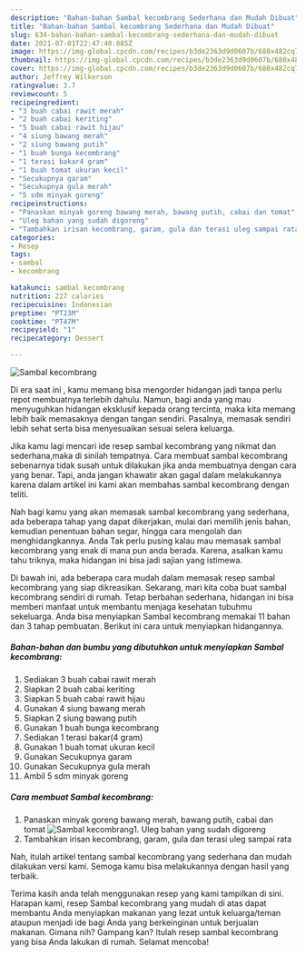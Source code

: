 ```yaml
---
description: "Bahan-bahan Sambal kecombrang Sederhana dan Mudah Dibuat"
title: "Bahan-bahan Sambal kecombrang Sederhana dan Mudah Dibuat"
slug: 634-bahan-bahan-sambal-kecombrang-sederhana-dan-mudah-dibuat
date: 2021-07-01T22:47:40.885Z
image: https://img-global.cpcdn.com/recipes/b3de2363d9d0607b/680x482cq70/sambal-kecombrang-foto-resep-utama.jpg
thumbnail: https://img-global.cpcdn.com/recipes/b3de2363d9d0607b/680x482cq70/sambal-kecombrang-foto-resep-utama.jpg
cover: https://img-global.cpcdn.com/recipes/b3de2363d9d0607b/680x482cq70/sambal-kecombrang-foto-resep-utama.jpg
author: Jeffrey Wilkerson
ratingvalue: 3.7
reviewcount: 5
recipeingredient:
- "3 buah cabai rawit merah"
- "2 buah cabai keriting"
- "5 buah cabai rawit hijau"
- "4 siung bawang merah"
- "2 siung bawang putih"
- "1 buah bunga kecombrang"
- "1 terasi bakar4 gram"
- "1 buah tomat ukuran kecil"
- "Secukupnya garam"
- "Secukupnya gula merah"
- "5 sdm minyak goreng"
recipeinstructions:
- "Panaskan minyak goreng bawang merah, bawang putih, cabai dan tomat"
- "Uleg bahan yang sudah digoreng"
- "Tambahkan irisan kecombrang, garam, gula dan terasi uleg sampai rata"
categories:
- Resep
tags:
- sambal
- kecombrang

katakunci: sambal kecombrang 
nutrition: 227 calories
recipecuisine: Indonesian
preptime: "PT23M"
cooktime: "PT47M"
recipeyield: "1"
recipecategory: Dessert

---
```



![Sambal kecombrang](https://img-global.cpcdn.com/recipes/b3de2363d9d0607b/680x482cq70/sambal-kecombrang-foto-resep-utama.jpg)

Di era  saat ini , kamu memang bisa mengorder hidangan jadi tanpa perlu repot membuatnya terlebih dahulu. Namun, bagi anda yang mau menyuguhkan hidangan eksklusif kepada orang tercinta, maka kita memang lebih baik memasaknya dengan tangan sendiri. Pasalnya, memasak sendiri lebih sehat serta bisa menyesuaikan sesuai selera keluarga.

Jika kamu lagi mencari ide resep sambal kecombrang yang nikmat dan sederhana,maka di sinilah tempatnya. Cara membuat sambal kecombrang  sebenarnya tidak susah untuk dilakukan jika anda membuatnya dengan cara yang benar. Tapi, anda jangan khawatir akan gagal dalam melakukannya 
karena dalam artikel ini kami akan membahas sambal kecombrang dengan teliti.  



Nah bagi kamu yang akan memasak sambal kecombrang yang sederhana, ada beberapa tahap yang dapat dikerjakan, mulai dari memilih jenis bahan, kemudian penentuan bahan segar, hingga cara mengolah dan menghidangkannya. Anda Tak perlu pusing kalau mau memasak sambal kecombrang yang enak di mana pun anda berada. Karena, asalkan kamu  tahu triknya, maka hidangan ini bisa jadi sajian yang istimewa.

Di bawah ini, ada beberapa cara mudah dalam memasak resep sambal kecombrang yang siap dikreasikan. Sekarang, mari kita coba buat sambal kecombrang sendiri di rumah. Tetap berbahan sederhana, hidangan ini bisa memberi manfaat untuk membantu menjaga kesehatan tubuhmu sekeluarga. Anda bisa menyiapkan Sambal kecombrang memakai 11 bahan dan 3 tahap pembuatan. Berikut ini cara untuk menyiapkan hidangannya.

<!--inarticleads1-->

##### Bahan-bahan dan bumbu yang dibutuhkan untuk menyiapkan Sambal kecombrang:

1. Sediakan 3 buah cabai rawit merah
1. Siapkan 2 buah cabai keriting
1. Siapkan 5 buah cabai rawit hijau
1. Gunakan 4 siung bawang merah
1. Siapkan 2 siung bawang putih
1. Gunakan 1 buah bunga kecombrang
1. Sediakan 1 terasi bakar(4 gram)
1. Gunakan 1 buah tomat ukuran kecil
1. Gunakan Secukupnya garam
1. Gunakan Secukupnya gula merah
1. Ambil 5 sdm minyak goreng




<!--inarticleads2-->

##### Cara membuat Sambal kecombrang:

1. Panaskan minyak goreng bawang merah, bawang putih, cabai dan tomat
<img src="https://img-global.cpcdn.com/steps/643f544456c5a72d/160x128cq70/sambal-kecombrang-langkah-memasak-1-foto.jpg" alt="Sambal kecombrang">1. Uleg bahan yang sudah digoreng
1. Tambahkan irisan kecombrang, garam, gula dan terasi uleg sampai rata




Nah, itulah artikel tentang  sambal kecombrang  yang sederhana dan mudah dilakukan versi kami. Semoga kamu bisa melakukannya dengan hasil yang terbaik. 

Terima kasih anda telah menggunakan resep yang kami tampilkan di sini. Harapan kami, resep  Sambal kecombrang yang mudah di atas dapat membantu Anda menyiapkan makanan yang lezat untuk keluarga/teman ataupun menjadi ide bagi Anda yang berkeinginan untuk berjualan makanan. Gimana nih? Gampang kan? Itulah resep sambal kecombrang yang bisa Anda lakukan di rumah. Selamat mencoba!

